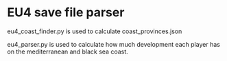# EU4 save file parser

eu4_coast_finder.py is used to calculate coast_provinces.json

eu4_parser.py is used to calculate how much development each player has on the mediterranean and black sea coast.